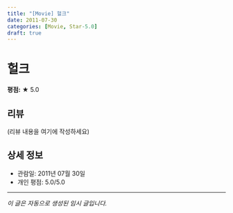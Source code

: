```yaml
---
title: "[Movie] 헐크"
date: 2011-07-30
categories: [Movie, Star-5.0]
draft: true
---
```


# 헐크

**평점:** ★ 5.0

## 리뷰

(리뷰 내용을 여기에 작성하세요)

## 상세 정보

- 관람일: 2011년 07월 30일
- 개인 평점: 5.0/5.0

---

*이 글은 자동으로 생성된 임시 글입니다.*
